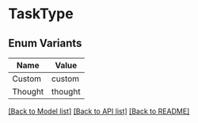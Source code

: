 # TaskType

## Enum Variants

| Name | Value |
|---- | -----|
| Custom | custom |
| Thought | thought |


[[Back to Model list]](../README.md#documentation-for-models) [[Back to API list]](../README.md#documentation-for-api-endpoints) [[Back to README]](../README.md)


